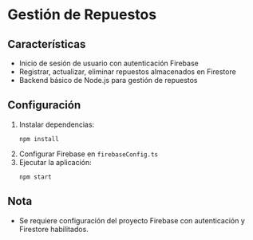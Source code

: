 # Gestión de Repuestos 

## Características
- Inicio de sesión de usuario con autenticación Firebase
- Registrar, actualizar, eliminar repuestos almacenados en Firestore
- Backend básico de Node.js para gestión de repuestos

## Configuración
1. Instalar dependencias:
   ```
   npm install
   ```
2. Configurar Firebase en `firebaseConfig.ts`
3. Ejecutar la aplicación:
   ```
   npm start
   ```
## Nota
- Se requiere configuración del proyecto Firebase con autenticación y Firestore habilitados.
